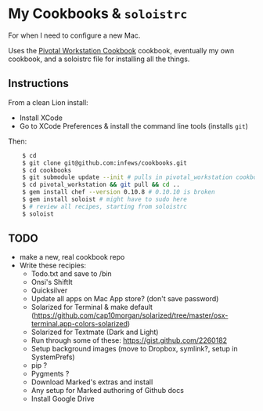 # My Cookbooks & `soloistrc`

For when I need to configure a new Mac.

Uses the [Pivotal Workstation Cookbook](http://github.com/pivotal/pivotal_workstation) cookbook, eventually my own cookbook, and a soloistrc file for installing all the things.

## Instructions

From a clean Lion install:

* Install XCode
* Go to XCode Preferences &amp; install the command line tools (installs `git`)

Then:

```sh
	$ cd
	$ git clone git@github.com:infews/cookbooks.git
	$ cd cookbooks
	$ git submodule update --init # pulls in pivotal_workstation cookbook
	$ cd pivotal_workstation && git pull && cd ..
	$ gem install chef --version 0.10.8 # 0.10.10 is broken
	$ gem install soloist # might have to sudo here
	$ # review all recipes, starting from soloistrc
	$ soloist
```

## TODO

* make a new, real cookbook repo
* Write these recipies:
  * Todo.txt and save to /bin
  * Onsi's ShiftIt
  * Quicksilver
  * Update all apps on Mac App store? (don't save password)
  * Solarized for Terminal & make default (https://github.com/cap10morgan/solarized/tree/master/osx-terminal.app-colors-solarized)
  * Solarized for Textmate (Dark and Light)
  * Run through some of these: https://gist.github.com/2260182
  * Setup background images (move to Dropbox, symlink?, setup in SystemPrefs)
  * pip ?
  * Pygments ?
  * Download Marked's extras and install
  * Any setup for Marked authoring of Github docs
  * Install Google Drive